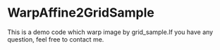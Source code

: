# WarpAffine2GridSample
This is a demo code which warp image by grid_sample.If you have any question, feel free to contact me.
